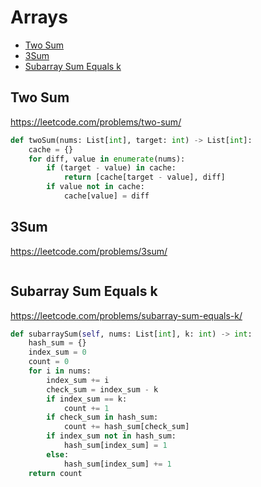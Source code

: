 # Arrays

+ [Two Sum](#two-sum)
+ [3Sum](#3sum)
+ [Subarray Sum Equals k](#subarray-sum-equals-k)

## Two Sum

https://leetcode.com/problems/two-sum/

```python
def twoSum(nums: List[int], target: int) -> List[int]:
    cache = {}
    for diff, value in enumerate(nums):
        if (target - value) in cache:
            return [cache[target - value], diff]
        if value not in cache:
            cache[value] = diff

```

## 3Sum

https://leetcode.com/problems/3sum/

```python

```

## Subarray Sum Equals k

https://leetcode.com/problems/subarray-sum-equals-k/

```python
def subarraySum(self, nums: List[int], k: int) -> int:
    hash_sum = {}
    index_sum = 0
    count = 0
    for i in nums:
        index_sum += i
        check_sum = index_sum - k
        if index_sum == k:
            count += 1
        if check_sum in hash_sum:
            count += hash_sum[check_sum]
        if index_sum not in hash_sum:
            hash_sum[index_sum] = 1
        else:
            hash_sum[index_sum] += 1
    return count

```
